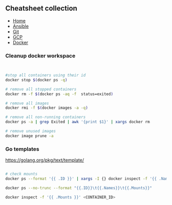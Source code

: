 ## Cheatsheet collection

* [Home](https://dejanu.github.io/)
* [Ansible](ansible.md)
* [Git](git.md)
* [GCP](index.md)
* [Docker](docker.md)

### Cleanup docker workspace

```bash


#stop all containers using their id
docker stop $(docker ps -q) 

# remove all stopped containers
docker rm -f $(docker ps -aq -f  status=exited) 

# remove all images
docker rmi -f $(docker images -a -q)

# remove all non-running containers
docker ps -a | grep Exited | awk '{print $1}' | xargs docker rm

# remove unused images
docker image prune -a
```

### Go templates

https://golang.org/pkg/text/template/

```bash

# check mounts
docker ps --format '{{ .ID }}' | xargs -I {} docker inspect -f '{{ .Name }}{{ printf "\n" }}{{ range .Mounts }}{{ printf "\n\t" }}{{ .Type }} {{ if eq .Type "bind" }}{{ .Source }}{{ end }}{{ .Name }} => {{ .Destination }}{{ end }}{{ printf "\n" }}' {}

docker ps --no-trunc --format "{{.ID}}\t{{.Names}}\t{{.Mounts}}"

docker inspect -f '{{ .Mounts }}' <CONTAINER_ID>
```

